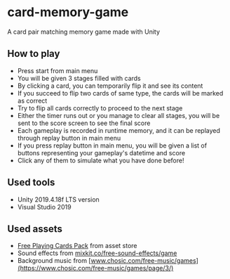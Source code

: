 # card-memory-game
A card pair matching memory game made with Unity

## How to play
- Press start from main menu
- You will be given 3 stages filled with cards
- By clicking a card, you can temporarily flip it and see its content
- If you succeed to flip two cards of same type, the cards will be marked as correct
- Try to flip all cards correctly to proceed to the next stage
- Either the timer runs out or you manage to clear all stages, you will be sent to the score screen to see the final score
- Each gameplay is recorded in runtime memory, and it can be replayed through replay button in main menu
- If you press replay button in main menu, you will be given a list of buttons representing your gameplay's datetime and score
- Click any of them to simulate what you have done before!


## Used tools
- Unity 2019.4.18f LTS version
- Visual Studio 2019

## Used assets
- [Free Playing Cards Pack](https://assetstore.unity.com/packages/3d/props/tools/free-playing-cards-pack-154780) from asset store
- Sound effects from [mixkit.co/free-sound-effects/game](https://mixkit.co/free-sound-effects/game)
- Background music from [www.chosic.com/free-music/games](https://www.chosic.com/free-music/games/page/3/)
